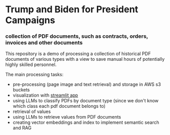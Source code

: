 # Trump and Biden for President Campaigns
### collection of PDF documents, such as contracts, orders, invoices and other documents
This repository is a demo of processing a collection of historical PDF documents of various types with a view to save manual hours of potentially highly skilled personnel.  

The main processing tasks:
* pre-processing (page image and text retrieval) and storage in AWS s3 buckets
* visualization with [streamlit app](https://trump-biden.streamlit.app/)
* using LLMs to classify PDFs by document type (since we don't know which class each pdf document belongs to)
* retrieval of values 
* using LLMs to retrieve values from PDF documents
* creating vector embeddings and index to implement semantic search and RAG
